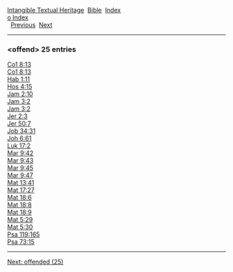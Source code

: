 [Intangible Textual Heritage](../../index)  [Bible](../index) 
[Index](index)   
[o Index](_o_)  
  [Previous](c07980)  [Next](c07982) 

------------------------------------------------------------------------

### &lt;offend&gt; 25 entries

[Co1 8:13](../kjv/co1008.htm#013)  
[Co1 8:13](../kjv/co1008.htm#013)  
[Hab 1:11](../kjv/hab001.htm#011)  
[Hos 4:15](../kjv/hos004.htm#015)  
[Jam 2:10](../kjv/jam002.htm#010)  
[Jam 3:2](../kjv/jam003.htm#002)  
[Jam 3:2](../kjv/jam003.htm#002)  
[Jer 2:3](../kjv/jer002.htm#003)  
[Jer 50:7](../kjv/jer050.htm#007)  
[Job 34:31](../kjv/job034.htm#031)  
[Joh 6:61](../kjv/joh006.htm#061)  
[Luk 17:2](../kjv/luk017.htm#002)  
[Mar 9:42](../kjv/mar009.htm#042)  
[Mar 9:43](../kjv/mar009.htm#043)  
[Mar 9:45](../kjv/mar009.htm#045)  
[Mar 9:47](../kjv/mar009.htm#047)  
[Mat 13:41](../kjv/mat013.htm#041)  
[Mat 17:27](../kjv/mat017.htm#027)  
[Mat 18:6](../kjv/mat018.htm#006)  
[Mat 18:8](../kjv/mat018.htm#008)  
[Mat 18:9](../kjv/mat018.htm#009)  
[Mat 5:29](../kjv/mat005.htm#029)  
[Mat 5:30](../kjv/mat005.htm#030)  
[Psa 119:165](../kjv/psa119.htm#165)  
[Psa 73:15](../kjv/psa073.htm#015)  

------------------------------------------------------------------------

[Next: offended (25)](c07982)
